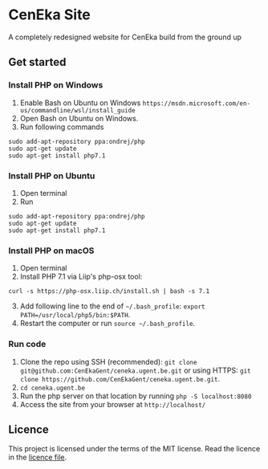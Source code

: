 # CenEka Site

A completely redesigned website for CenEka build from the ground up

## Get started

### Install PHP on Windows
1. Enable Bash on Ubuntu on Windows `https://msdn.microsoft.com/en-us/commandline/wsl/install_guide`
2. Open Bash on Ubuntu on Windows.
3. Run following commands
```
sudo add-apt-repository ppa:ondrej/php
sudo apt-get update
sudo apt-get install php7.1
```

### Install PHP on Ubuntu
1. Open terminal
2. Run
```
sudo add-apt-repository ppa:ondrej/php
sudo apt-get update
sudo apt-get install php7.1
```

### Install PHP on macOS
1. Open terminal
2. Install PHP 7.1 via Liip's php-osx tool:
```
curl -s https://php-osx.liip.ch/install.sh | bash -s 7.1
```
3. Add following line to the end of `~/.bash_profile`: `export PATH=/usr/local/php5/bin:$PATH`.
4. Restart the computer or run `source ~/.bash_profile`.

### Run code
1. Clone the repo using SSH (recommended): `git clone git@github.com:CenEkaGent/ceneka.ugent.be.git` or using HTTPS: `git clone https://github.com/CenEkaGent/ceneka.ugent.be.git`.
2. `cd ceneka.ugent.be`
3. Run the php server on that location by running `php -S localhost:8080`
4. Access the site from your browser at `http://localhost/`

## Licence
This project is licensed under the terms of the MIT license. Read the licence in the [licence file](LICENSE.md).
